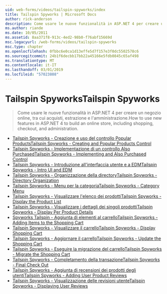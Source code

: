 ```yaml
---
uid: web-forms/videos/tailspin-spyworks/index
title: Tailspin Spyworks | Microsoft Docs
author: rick-anderson
description: Come usare le nuove funzionalità in ASP.NET 4 per creare un negozio online, tra cui acquisti, estrazione e l'amministrazione.
ms.author: riande
ms.date: 10/05/2011
ms.assetid: 8aa371f8-913c-4ed2-98b0-f76abf15669d
msc.legacyurl: /web-forms/videos/tailspin-spyworks
msc.type: chapter
ms.openlocfilehash: 0fbbc6e0ca1d13effe5d7f157e3f0dc5502578c6
ms.sourcegitcommit: 24b1f6decbb17bb22a45166e5fdb0845c65af498
ms.translationtype: MT
ms.contentlocale: it-IT
ms.lasthandoff: 03/01/2019
ms.locfileid: "57023808"
---
```

<a name="tailspin-spyworks"></a><span data-ttu-id="2cba8-103">Tailspin Spyworks</span><span class="sxs-lookup"><span data-stu-id="2cba8-103">Tailspin Spyworks</span></span>
====================
> <span data-ttu-id="2cba8-104">Come usare le nuove funzionalità in ASP.NET 4 per creare un negozio online, tra cui acquisti, estrazione e l'amministrazione.</span><span class="sxs-lookup"><span data-stu-id="2cba8-104">How to use new features in ASP.NET 4 to build an online store, including shopping, checkout, and administration.</span></span>


- [<span data-ttu-id="2cba8-105">Tailspin Spyworks - Creazione e uso del controllo Popular Products</span><span class="sxs-lookup"><span data-stu-id="2cba8-105">Tailspin Spyworks - Creating and Popular Products Control</span></span>](tailspin-spyworks-creating-and-using-the-popular-products-control.md)
- [<span data-ttu-id="2cba8-106">Tailspin Spyworks - Implementazione di un controllo Also Purchased</span><span class="sxs-lookup"><span data-stu-id="2cba8-106">Tailspin Spyworks - Implementing and Also Purchased Control</span></span>](tailspin-spyworks-implementing-and-using-the-also-purchased-control.md)
- [<span data-ttu-id="2cba8-107">Tailspin Spyworks - Introduzione all'interfaccia utente e a EDM</span><span class="sxs-lookup"><span data-stu-id="2cba8-107">Tailspin Spyworks - Intro UI and EDM</span></span>](tailspin-spyworks-intro-ui-and-edm.md)
- [<span data-ttu-id="2cba8-108">Tailspin Spyworks - Organizzazione della directory</span><span class="sxs-lookup"><span data-stu-id="2cba8-108">Tailspin Spyworks - Directory Organization</span></span>](tailspin-spyworks-directory-organization.md)
- [<span data-ttu-id="2cba8-109">Tailspin Spyworks - Menu per la categoria</span><span class="sxs-lookup"><span data-stu-id="2cba8-109">Tailspin Spyworks - Category Menu</span></span>](tailspin-spyworks-category-menu.md)
- [<span data-ttu-id="2cba8-110">Tailspin Spyworks - Visualizzare l'elenco dei prodotti</span><span class="sxs-lookup"><span data-stu-id="2cba8-110">Tailspin Spyworks - Display the Product List</span></span>](tailspin-spyworks-display-the-product-list.md)
- [<span data-ttu-id="2cba8-111">Tailspin Spyworks - Visualizzare i dettagli dei singoli prodotti</span><span class="sxs-lookup"><span data-stu-id="2cba8-111">Tailspin Spyworks - Display Per Product Details</span></span>](tailspin-spyworks-display-per-product-details.md)
- [<span data-ttu-id="2cba8-112">Spyworks Tailspin - Aggiunta di elementi al carrello</span><span class="sxs-lookup"><span data-stu-id="2cba8-112">Tailspin Spyworks - Adding Items to the Shopping Cart</span></span>](tailspin-spyworks-adding-items-to-the-shopping-cart.md)
- [<span data-ttu-id="2cba8-113">Tailspin Spyworks - Visualizzare il carrello</span><span class="sxs-lookup"><span data-stu-id="2cba8-113">Tailspin Spyworks - Display Shopping Cart</span></span>](tailspin-spyworks-display-shopping-cart.md)
- [<span data-ttu-id="2cba8-114">Tailspin Spyworks - Aggiornare il carrello</span><span class="sxs-lookup"><span data-stu-id="2cba8-114">Tailspin Spyworks - Update the Shopping Cart</span></span>](tailspin-spyworks-update-the-shopping-cart.md)
- [<span data-ttu-id="2cba8-115">Tailspin Spyworks - Eseguire la migrazione del carrello</span><span class="sxs-lookup"><span data-stu-id="2cba8-115">Tailspin Spyworks - Migrate the Shopping Cart</span></span>](tailspin-spyworks-migrate-the-shopping-cart.md)
- [<span data-ttu-id="2cba8-116">Tailspin Spyworks - Completamento della transazione</span><span class="sxs-lookup"><span data-stu-id="2cba8-116">Tailspin Spyworks - Final Check Out</span></span>](tailspin-spyworks-final-check-out.md)
- [<span data-ttu-id="2cba8-117">Tailspin Spyworks - Aggiunta di recensioni dei prodotti degli utenti</span><span class="sxs-lookup"><span data-stu-id="2cba8-117">Tailspin Spyworks - Adding User Product Reviews</span></span>](tailspin-spyworks-adding-user-product-reviews.md)
- [<span data-ttu-id="2cba8-118">Tailspin Spyworks - Visualizzazione delle revisioni utente</span><span class="sxs-lookup"><span data-stu-id="2cba8-118">Tailspin Spyworks - Displaying User Reviews</span></span>](tailspin-spyworks-displaying-user-reviews.md)
